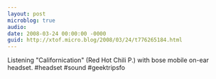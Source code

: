```yaml
---
layout: post
microblog: true
audio: 
date: 2008-03-24 00:00:00 -0000
guid: http://xtof.micro.blog/2008/03/24/t776265184.html
---
```

Listening "Californication" (Red Hot Chili P.) with bose mobile on-ear headset. #headset #sound #geektripsfo
